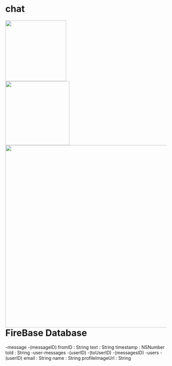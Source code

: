 # chat






<p>
<img width = 190, src = "http://i.imgur.com/tFZ2UhO.png"/>
<br/>
<img src="http://i.giphy.com/xUA7b9hZSMGP5AH5g4.gif" width = 200 />
<img src = "http://i.imgur.com/bHgYeXc.png", style = "float:right; width:570px">
</p>





# FireBase Database
-message
	-(messageID)
		fromID : String
		text : String
		timestamp : NSNumber
		toId : String
-user-messages
	-(userID)
		-(toUserID)
			-(messagesID)
-users
	-(userID)
		email : String
		name : String
		profileImageUrl : String
